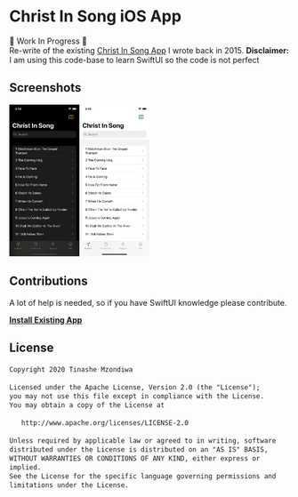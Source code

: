 # Christ In Song iOS App  

🚧 Work In Progress  🚧  
Re-write of the existing [Christ In Song App](https://apps.apple.com/za/app/christ-in-song-multi-language/id1067718185) I wrote back in 2015.
**Disclaimer:** I am using this code-base to learn SwiftUI so the code is not perfect   

## Screenshots
<img src="art/ios_1.png" width="25%" /><img src="art/ios_2.png" width="25%" />

## Contributions
A lot of help is needed, so if you have SwiftUI knowledge please contribute.

**[Install Existing App](https://apps.apple.com/za/app/christ-in-song-multi-language/id1067718185)**

## License

    Copyright 2020 Tinashe Mzondiwa

    Licensed under the Apache License, Version 2.0 (the "License");
    you may not use this file except in compliance with the License.
    You may obtain a copy of the License at

       http://www.apache.org/licenses/LICENSE-2.0

    Unless required by applicable law or agreed to in writing, software
    distributed under the License is distributed on an "AS IS" BASIS,
    WITHOUT WARRANTIES OR CONDITIONS OF ANY KIND, either express or implied.
    See the License for the specific language governing permissions and
    limitations under the License.
